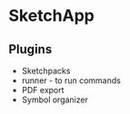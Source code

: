 # SketchApp

## Plugins

* Sketchpacks
* runner - to run commands
* PDF export
* Symbol organizer



